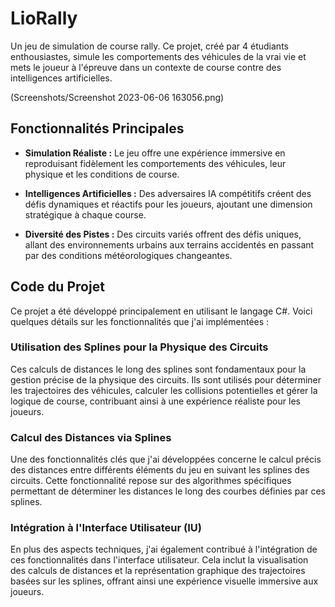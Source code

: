 # LioRally
Un jeu de simulation de course rally. Ce projet, créé par 4 étudiants enthousiastes, simule les comportements des véhicules de la vrai vie et mets le joueur à l'épreuve dans un contexte de course contre des intelligences artificielles.

(Screenshots/Screenshot 2023-06-06 163056.png)



## Fonctionnalités Principales

- **Simulation Réaliste :** Le jeu offre une expérience immersive en reproduisant fidèlement les comportements des véhicules, leur physique et les conditions de course.
  
- **Intelligences Artificielles :** Des adversaires IA compétitifs créent des défis dynamiques et réactifs pour les joueurs, ajoutant une dimension stratégique à chaque course.

- **Diversité des Pistes :** Des circuits variés offrent des défis uniques, allant des environnements urbains aux terrains accidentés en passant par des conditions météorologiques changeantes.

## Code du Projet

Ce projet a été développé principalement en utilisant le langage C#. Voici quelques détails sur les fonctionnalités que j'ai implémentées :

### Utilisation des Splines pour la Physique des Circuits

Ces calculs de distances le long des splines sont fondamentaux pour la gestion précise de la physique des circuits. Ils sont utilisés pour déterminer les trajectoires des véhicules, calculer les collisions potentielles et gérer la logique de course, contribuant ainsi à une expérience réaliste pour les joueurs.

### Calcul des Distances via Splines

Une des fonctionnalités clés que j'ai développées concerne le calcul précis des distances entre différents éléments du jeu en suivant les splines des circuits. Cette fonctionnalité repose sur des algorithmes spécifiques permettant de déterminer les distances le long des courbes définies par ces splines.

### Intégration à l'Interface Utilisateur (IU)

En plus des aspects techniques, j'ai également contribué à l'intégration de ces fonctionnalités dans l'interface utilisateur. Cela inclut la visualisation des calculs de distances et la représentation graphique des trajectoires basées sur les splines, offrant ainsi une expérience visuelle immersive aux joueurs.
